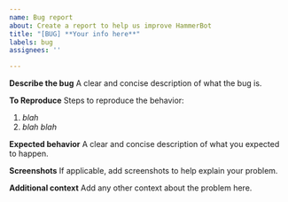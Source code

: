 ```yaml
---
name: Bug report
about: Create a report to help us improve HammerBot
title: "[BUG] **Your info here**"
labels: bug
assignees: ''

---
```


**Describe the bug**
A clear and concise description of what the bug is.

**To Reproduce**
Steps to reproduce the behavior:
1. *blah*
2. *blah blah*

**Expected behavior**
A clear and concise description of what you expected to happen.

**Screenshots**
If applicable, add screenshots to help explain your problem.

**Additional context**
Add any other context about the problem here.
